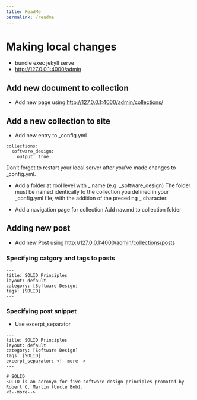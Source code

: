 ```yaml
---
title: ReadMe
permalink: /readme
---
```


# Making local changes
* bundle exec jekyll serve
* http://127.0.0.1:4000/admin

## Add new document to collection
* Add new page using http://127.0.0.1:4000/admin/collections/

## Add a new collection to site
* Add new entry to _config.yml
```
collections:
  software_design:
    output: true
```
Don’t forget to restart your local server after you’ve made changes to _config.yml.

* Add a folder at rool level with _<collection> name (e.g. _software_design)
The folder must be named identically to the collection you defined in your _config.yml file, with the addition of the preceding _ character.	

* Add a navigation page for collection
Add nav.md to collection folder

## Adding new post
* Add new Post using http://127.0.0.1:4000/admin/collections/posts

### Specifying catgory and tags to posts
```
---
title: SOLID Principles
layout: default
category: [Software Design]
tags: [SOLID]
---
```

### Specifying post snippet
* Use excerpt_separator

```
---
title: SOLID Principles
layout: default
category: [Software Design]
tags: [SOLID]
excerpt_separator: <!--more-->
---

# SOLID
SOLID is an acronym for five software design principles promoted by Robert C. Martin (Uncle Bob).
<!--more-->
```

